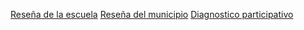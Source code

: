 [Reseña de la escuela](Reseña%20de%20la%20escuela.md)
[Reseña del municipio](Reseña%20del%20municipio.md)
[Diagnostico participativo](Diagnostico%20participativo.md)
